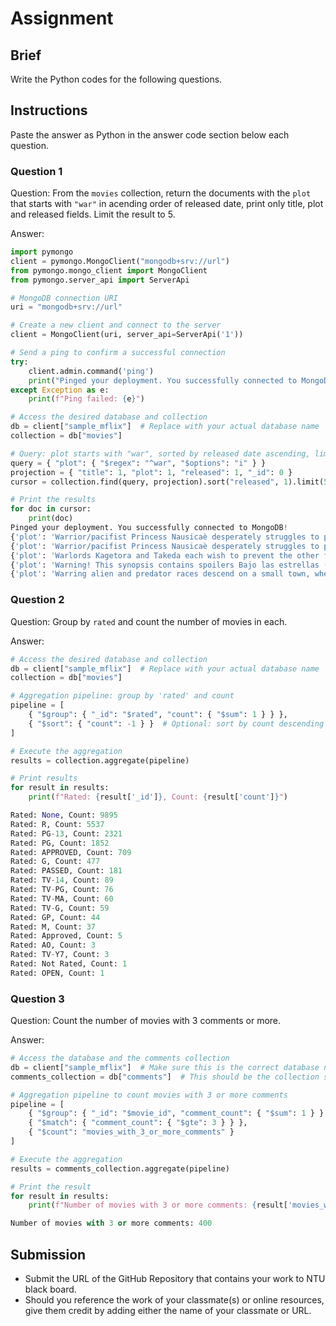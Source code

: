 # Assignment

## Brief

Write the Python codes for the following questions.

## Instructions

Paste the answer as Python in the answer code section below each question.

### Question 1

Question: From the `movies` collection, return the documents with the `plot` that starts with `"war"` in acending order of released date, print only title, plot and released fields. Limit the result to 5.

Answer:

```python
import pymongo
client = pymongo.MongoClient("mongodb+srv://url")
from pymongo.mongo_client import MongoClient
from pymongo.server_api import ServerApi

# MongoDB connection URI
uri = "mongodb+srv://url"

# Create a new client and connect to the server
client = MongoClient(uri, server_api=ServerApi('1'))

# Send a ping to confirm a successful connection
try:
    client.admin.command('ping')
    print("Pinged your deployment. You successfully connected to MongoDB!")
except Exception as e:
    print(f"Ping failed: {e}")

# Access the desired database and collection
db = client["sample_mflix"]  # Replace with your actual database name
collection = db["movies"]

# Query: plot starts with "war", sorted by released date ascending, limited to 5 results
query = { "plot": { "$regex": "^war", "$options": "i" } }
projection = { "title": 1, "plot": 1, "released": 1, "_id": 0 }
cursor = collection.find(query, projection).sort("released", 1).limit(5)

# Print the results
for doc in cursor:
    print(doc)
Pinged your deployment. You successfully connected to MongoDB!
{'plot': 'Warrior/pacifist Princess Nausicaè desperately struggles to prevent two warring nations from destroying themselves and their dying planet.', 'title': 'Nausicaè of the Valley of the Wind', 'released': datetime.datetime(1984, 3, 11, 0, 0)}
{'plot': 'Warrior/pacifist Princess Nausicaè desperately struggles to prevent two warring nations from destroying themselves and their dying planet.', 'title': 'Nausicaè of the Valley of the Wind', 'released': datetime.datetime(1984, 3, 11, 0, 0)}
{'plot': 'Warlords Kagetora and Takeda each wish to prevent the other from gaining hegemony in feudal Japan. The two samurai leaders pursue one another across the countryside, engaging in massive ...', 'title': 'Heaven and Earth', 'released': datetime.datetime(1991, 2, 8, 0, 0)}
{'plot': 'Warning! This synopsis contains spoilers Bajo las estrellas (beneath the stars) features the selfish...', 'title': 'Under the Stars', 'released': datetime.datetime(2007, 6, 15, 0, 0)}
{'plot': 'Warring alien and predator races descend on a small town, where unsuspecting residents must band together for any chance of survival.', 'title': 'Aliens vs. Predator: Requiem', 'released': datetime.datetime(2007, 12, 25, 0, 0)}
```

### Question 2

Question: Group by `rated` and count the number of movies in each.

Answer:

```python
# Access the desired database and collection
db = client["sample_mflix"]  # Replace with your actual database name
collection = db["movies"]

# Aggregation pipeline: group by 'rated' and count
pipeline = [
    { "$group": { "_id": "$rated", "count": { "$sum": 1 } } },
    { "$sort": { "count": -1 } }  # Optional: sort by count descending
]

# Execute the aggregation
results = collection.aggregate(pipeline)

# Print results
for result in results:
    print(f"Rated: {result['_id']}, Count: {result['count']}")

Rated: None, Count: 9895
Rated: R, Count: 5537
Rated: PG-13, Count: 2321
Rated: PG, Count: 1852
Rated: APPROVED, Count: 709
Rated: G, Count: 477
Rated: PASSED, Count: 181
Rated: TV-14, Count: 89
Rated: TV-PG, Count: 76
Rated: TV-MA, Count: 60
Rated: TV-G, Count: 59
Rated: GP, Count: 44
Rated: M, Count: 37
Rated: Approved, Count: 5
Rated: AO, Count: 3
Rated: TV-Y7, Count: 3
Rated: Not Rated, Count: 1
Rated: OPEN, Count: 1
```

### Question 3

Question: Count the number of movies with 3 comments or more.

Answer:

```python
# Access the database and the comments collection
db = client["sample_mflix"]  # Make sure this is the correct database name
comments_collection = db["comments"]  # This should be the collection storing comments

# Aggregation pipeline to count movies with 3 or more comments
pipeline = [
    { "$group": { "_id": "$movie_id", "comment_count": { "$sum": 1 } } },
    { "$match": { "comment_count": { "$gte": 3 } } },
    { "$count": "movies_with_3_or_more_comments" }
]

# Execute the aggregation
results = comments_collection.aggregate(pipeline)

# Print the result
for result in results:
    print(f"Number of movies with 3 or more comments: {result['movies_with_3_or_more_comments']}")

Number of movies with 3 or more comments: 400
```

## Submission

- Submit the URL of the GitHub Repository that contains your work to NTU black board.
- Should you reference the work of your classmate(s) or online resources, give them credit by adding either the name of your classmate or URL.
